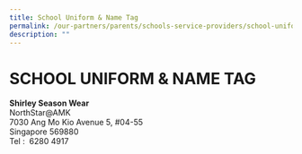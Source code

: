 ```yaml
---
title: School Uniform & Name Tag
permalink: /our-partners/parents/schools-service-providers/school-uniform-n-name-tag/
description: ""
---
```

# **SCHOOL UNIFORM & NAME TAG**

**Shirley Season Wear**  
NorthStar@AMK  
7030 Ang Mo Kio Avenue 5, #04-55  
Singapore 569880  
Tel :  6280 4917